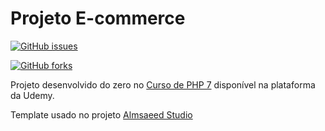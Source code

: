 # Projeto E-commerce


[![GitHub issues](https://img.shields.io/github/issues/CaduGimenes/ecommercePHP7.svg)](https://github.com/CaduGimenes/ecommercePHP7/issues)

[![GitHub forks](https://img.shields.io/github/forks/CaduGimenes/ecommercePHP7.svg)](https://github.com/CaduGimenes/ecommercePHP7/network)


Projeto desenvolvido do zero no [Curso de PHP 7](https://www.udemy.com/curso-completo-de-php-7/) disponível na plataforma da Udemy.

Template usado no projeto [Almsaeed Studio](https://almsaeedstudio.com)